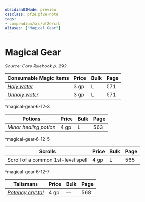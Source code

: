 ```yaml
---
obsidianUIMode: preview
cssclass: pf2e,pf2e-note
tags:
- compendium/src/pf2e/crb
aliases: ["Magical Gear"]
---
```

# Magical Gear  
*Source: Core Rulebook p. 293*  

| Consumable Magic Items | Price | Bulk | Page |
|------------------------|-------|------|------|
| _[Holy water](../../Compendium/equipment/items/holy-water.md)_ | 3 gp | L | 571 |
| _[Unholy water](../../Compendium/equipment/items/unholy-water.md)_ | 3 gp | L | 571 |
^magical-gear-6-12-3

| Potions | Price | Bulk | Page |
|---------|-------|------|------|
| _Minor healing potion_ | 4 gp | L | 563 |
^magical-gear-6-12-5

| Scrolls | Price | Bulk | Page |
|---------|-------|------|------|
| Scroll of a common 1st-level spell | 4 gp | L | 565 |
^magical-gear-6-12-7

| Talismans | Price | Bulk | Page |
|-----------|-------|------|------|
| _[Potency crystal](../../Compendium/equipment/items/potency-crystal.md)_ | 4 gp | — | 568 |